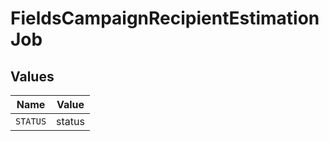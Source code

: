 # FieldsCampaignRecipientEstimationJob


## Values

| Name     | Value    |
| -------- | -------- |
| `STATUS` | status   |